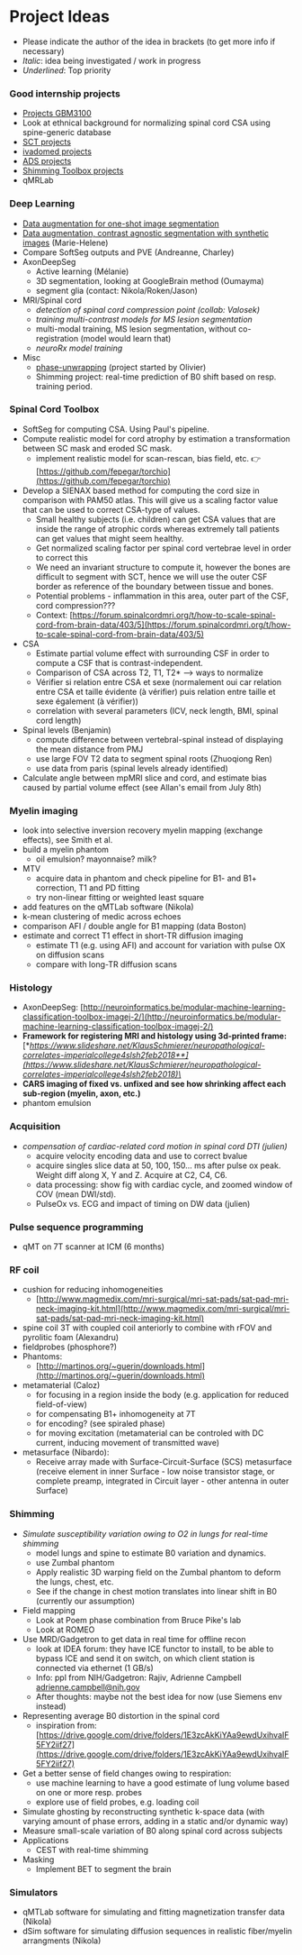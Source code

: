# Project Ideas

* Please indicate the author of the idea in brackets \(to get more info if necessary\)
* _Italic_: idea being investigated / work in progress
* _Underlined_: Top priority

### Good internship projects <a id="good_internship_projects"></a>

* [Projects GBM3100](https://drive.google.com/drive/folders/1_LuA1rKbHq6sgacGRvw3_Er7sCWND0wt)
* Look at ethnical background for normalizing spinal cord CSA using spine-generic database
* [SCT projects](https://github.com/neuropoly/spinalcordtoolbox/issues?q=is%3Aopen+is%3Aissue+label%3A%22good+internship+project%22)
* [ivadomed projects](https://github.com/ivadomed/ivadomed/issues?q=is%3Aopen+is%3Aissue+label%3A%22Good+intership+project%22)
* [ADS projects](https://github.com/neuropoly/axondeepseg/labels/good%20internship%20project)
* [Shimming Toolbox projects](https://github.com/shimming-toolbox/shimming-toolbox/labels/good%20internship%20project)
* qMRLab

### Deep Learning <a id="deep_learning"></a>

* [Data augmentation for one-shot image segmentation](https://arxiv.org/pdf/1902.09383v1.pdf)
* [Data augmentation, contrast agnostic segmentation with synthetic images](https://arxiv.org/abs/2003.01995) \(Marie-Helene\)
* Compare SoftSeg outputs and PVE \(Andreanne, Charley\)
* AxonDeepSeg
  * Active learning \(Mélanie\)
  * 3D segmentation, looking at GoogleBrain method \(Oumayma\)
  * segment glia \(contact: Nikola/Roken/Jason\)
* MRI/Spinal cord
  * _detection of spinal cord compression point \(collab: Valosek\)_
  * _training multi-contrast models for MS lesion segmentation_
  * multi-modal training, MS lesion segmentation, without co-registration \(model would learn that\)
  * _neuroRx model training_
* Misc
  * [phase-unwrapping](https://github.com/neuropoly/ml-phase-unwrapping) \(project started by Olivier\)
  * Shimming project: real-time prediction of B0 shift based on resp. training period.

### Spinal Cord Toolbox <a id="spinal_cord_toolbox"></a>

* SoftSeg for computing CSA. Using Paul's pipeline.
* Compute realistic model for cord atrophy by estimation a transformation between SC mask and eroded SC mask.
  * implement realistic model for scan-rescan, bias field, etc. 👉 [https://github.com/fepegar/torchio](https://github.com/fepegar/torchio)
* Develop a SIENAX based method for computing the cord size in comparison with PAM50 atlas. This will give us a scaling factor value that can be used to correct CSA-type of values.
  * Small healthy subjects \(i.e. children\) can get CSA values that are inside the range of atrophic cords whereas extremely tall patients can get values that might seem healthy.
  * Get normalized scaling factor per spinal cord vertebrae level in order to correct this
  * We need an invariant structure to compute it, however the bones are difficult to segment with SCT, hence we will use the outer CSF border as reference of the boundary between tissue and bones.
  * Potential problems - inflammation in this area, outer part of the CSF, cord compression???
  * Context: [https://forum.spinalcordmri.org/t/how-to-scale-spinal-cord-from-brain-data/403/5](https://forum.spinalcordmri.org/t/how-to-scale-spinal-cord-from-brain-data/403/5)
* CSA
  * Estimate partial volume effect with surrounding CSF in order to compute a CSF that is contrast-independent.
  * Comparison of CSA across T2, T1, T2\* –&gt; ways to normalize
  * Vérifier si relation entre CSA et sexe \(normalement oui car relation entre CSA et taille évidente \(à vérifier\) puis relation entre taille et sexe également \(à vérifier\)\)
  * correlation with several parameters \(ICV, neck length, BMI, spinal cord length\)
* Spinal levels \(Benjamin\)
  * compute difference between vertebral-spinal instead of displaying the mean distance from PMJ
  * use large FOV T2 data to segment spinal roots \(Zhuoqiong Ren\)
  * use data from paris \(spinal levels already identified\)
* Calculate angle between mpMRI slice and cord, and estimate bias caused by partial volume effect \(see Allan's email from July 8th\)

### Myelin imaging <a id="myelin_imaging"></a>

* look into selective inversion recovery myelin mapping \(exchange effects\), see Smith et al.
* build a myelin phantom
  * oil emulsion? mayonnaise? milk?
* MTV
  * acquire data in phantom and check pipeline for B1- and B1+ correction, T1 and PD fitting
  * try non-linear fitting or weighted least square
* add features on the qMTLab software \(Nikola\)
* k-mean clustering of medic across echoes
* comparison AFI / double angle for B1 mapping \(data Boston\)
* estimate and correct T1 effect in short-TR diffusion imaging
  * estimate T1 \(e.g. using AFI\) and account for variation with pulse OX on diffusion scans
  * compare with long-TR diffusion scans

### Histology <a id="histology"></a>

* AxonDeepSeg: [http://neuroinformatics.be/modular-machine-learning-classification-toolbox-imagej-2/](http://neuroinformatics.be/modular-machine-learning-classification-toolbox-imagej-2/)
* **Framework for registering MRI and histology using 3d-printed frame:** [**https://www.slideshare.net/KlausSchmierer/neuropathological-correlates-imperialcollege4slsh2feb2018**](https://www.slideshare.net/KlausSchmierer/neuropathological-correlates-imperialcollege4slsh2feb2018)\*
* **CARS imaging of fixed vs. unfixed and see how shrinking affect each sub-region \(myelin, axon, etc.\)**
* phantom emulsion

### Acquisition <a id="acquisition"></a>

* _compensation of cardiac-related cord motion in spinal cord DTI \(julien\)_
  * acquire velocity encoding data and use to correct bvalue
  * acquire singles slice data at 50, 100, 150… ms after pulse ox peak. Weight diff along X, Y and Z. Acquire at C2, C4, C6.
  * data processing: show fig with cardiac cycle, and zoomed window of COV \(mean DWI/std\).
  * PulseOx vs. ECG and impact of timing on DW data \(julien\)

### Pulse sequence programming <a id="pulse_sequence_programming"></a>

* qMT on 7T scanner at ICM \(6 months\)

### RF coil <a id="rf_coil"></a>

* cushion for reducing inhomogeneities
  * [http://www.magmedix.com/mri-surgical/mri-sat-pads/sat-pad-mri-neck-imaging-kit.html](http://www.magmedix.com/mri-surgical/mri-sat-pads/sat-pad-mri-neck-imaging-kit.html)
* spine coil 3T with coupled coil anteriorly to combine with rFOV and pyrolitic foam \(Alexandru\)
* fieldprobes \(phosphore?\)
* Phantoms:
  * [http://martinos.org/~guerin/downloads.html](http://martinos.org/~guerin/downloads.html)
* metamaterial \(Caloz\)
  * for focusing in a region inside the body \(e.g. application for reduced field-of-view\)
  * for compensating B1+ inhomogeneity at 7T
  * for encoding? \(see spiraled phase\)
  * for moving excitation \(metamaterial can be controled with DC current, inducing movement of transmitted wave\)
* metasurface \(Nibardo\):
  * Receive array made with Surface-Circuit-Surface \(SCS\) metasurface \(receive element in inner Surface - low noise transistor stage, or complete preamp, integrated in Circuit layer - other antenna in outer Surface\)

### Shimming <a id="shimming"></a>

* _Simulate susceptibility variation owing to O2 in lungs for real-time shimming_
  * model lungs and spine to estimate B0 variation and dynamics.
  * use Zumbal phantom
  * Apply realistic 3D warping field on the Zumbal phantom to deform the lungs, chest, etc.
  * See if the change in chest motion translates into linear shift in B0 \(currently our assumption\)
* Field mapping
  * Look at Poem phase combination from Bruce Pike's lab
  * Look at ROMEO
* Use MRD/Gadgetron to get data in real time for offline recon
  * look at IDEA forum: they have ICE functor to install, to be able to bypass ICE and send it on switch, on which client station is connected via ethernet \(1 GB/s\)
  * Info: ppl from NIH/Gadgetron: Rajiv, Adrienne Campbell [adrienne.campbell@nih.gov](mailto:adrienne.campbell@nih.gov)
  * After thoughts: maybe not the best idea for now \(use Siemens env instead\)
* Representing average B0 distortion in the spinal cord
  * inspiration from: [https://drive.google.com/drive/folders/1E3zcAkKiYAa9ewdUxihvaIF5FY2iif27](https://drive.google.com/drive/folders/1E3zcAkKiYAa9ewdUxihvaIF5FY2iif27)
* Get a better sense of field changes owing to respiration:
  * use machine learning to have a good estimate of lung volume based on one or more resp. probes
  * explore use of field probes, e.g. loading coil
* Simulate ghosting by reconstructing synthetic k-space data \(with varying amount of phase errors, adding in a static and/or dynamic way\)
* Measure small-scale variation of B0 along spinal cord across subjects
* Applications
  * CEST with real-time shimming
* Masking
  * Implement BET to segment the brain

### Simulators <a id="simulators"></a>

* qMTLab software for simulating and fitting magnetization transfer data \(Nikola\)
* dSim software for simulating diffusion sequences in realistic fiber/myelin arrangments \(Nikola\)

